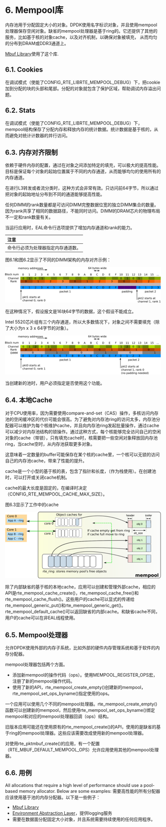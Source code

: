 
# 6. Mempool库
内存池用于分配固定大小的对象。DPDK使用名字标识对象，并且使用mempool处理器保存空闲对象。缺省的mempool处理器是基于ring的。它还提供了其他的服务，比如基于核的对象cache，以及对齐机制，以确保对象被填充， 从而均匀的分布到DRAM或DDR3通道上。

[Mbuf Library](https://github.com/gogodick/dpdk_prog_guide/blob/master/Text/7.md)使用了这个库.

## 6.1. Cookies
在调试模式（使能了CONFIG_RTE_LIBRTE_MEMPOOL_DEBUG）下，把cookie加到分配的块的头部和尾部。分配的对象就包含了保护区域，帮助调试内存溢出问题。

## 6.2. Stats
在调试模式（使能了CONFIG_RTE_LIBRTE_MEMPOOL_DEBUG）下，mempool结构保存了分配内存和释放内存的统计数据。统计数据是基于核的，从而避免对统计计数器的并行访问。

## 6.3. 内存对齐限制
依赖于硬件内存的配置，通过在对象之间添加特定的填充，可以极大的提高性能。目标是保证每个对象的起始位置属于不同的内存通道，从而能够均匀的使用所有的内存通道。

在进行L3转发或者流分类时，这种方式会非常有效。只访问前64字节，所以通过把对象的起始地址分布到不同的通道能够提高性能。

任何DIMM的rank数量都是可访问DIMM完整数据位宽的独立DIMM集合的数量。因为rank共享了相同的数据路径，不能同时访问。DIMM的DRAM芯片的物理布局不一定和rank数量有关。

当运行应用时，EAL命令行选项提供了增加内存通道和rank的能力。

| 注意|
| :---|
|命令行必须为处理器指定内存通道数。|

图6.1和图6.2显示了不同的DIMM架构的内存对齐示例：

![Fig. 6.1 Two Channels and Quad-ranked DIMM Example](https://github.com/gogodick/dpdk_prog_guide/blob/master/Image/memory-management.svg)

在这种情况下，假设报文是16块64字节的数据，这个假设不能成立。

Intel 5520芯片组有三个内存通道，所以大多数情况下，对象之间不需要填充（除了大小为n x 3 x 64字节的对象）。

![Fig. 6.2 Three Channels and Two Dual-ranked DIMM Example](https://github.com/gogodick/dpdk_prog_guide/blob/master/Image/memory-management2.svg)

当创建新的池时，用户必须指定是否使用这个功能。

## 6.4. 本地Cache
对于CPU使用率，因为需要使用compare-and-set（CAS）操作，多核访问内存池的空闲缓冲区的代价可能会很高。为了避免对内存池ring的访问太多，内存池分配器可以维护为每个核维护cache，并且向内存池ring发起批量操作，通过cache可以减少对内存池结构的锁操作。通过这种方式，每个核能够完全访问自己的空闲对象的cache（带锁），只有填充cache时，核需要把一些空闲对象释放回内存池ring，当cache空时，从内存池获取更多对象。

这意味着一定数量的buffer可能保存在某个核的cache里，一个核可以无锁的访问自己的内存池cache，带来了性能的提升。

cache是一个小型的基于核的表，包含了指针和长度，（作为栈使用）。在创建池时，可以打开或关闭cache机制。

cache的最大长度是固定的，在编译时决定（CONFIG_RTE_MEMPOOL_CACHE_MAX_SIZE）。

图6.3显示了工作中的cache

![Fig. 6.3 A mempool in Memory with its Associated Ring](https://github.com/gogodick/dpdk_prog_guide/blob/master/Image/mempool.svg)

除了内部缺省的基于核的本地cache，应用可以创建和管理外部cache，相应的API是rte_mempool_cache_create()，rte_mempool_cache_free()和rte_mempool_cache_flush()。这些用户的cache可以显式的传递给rte_mempool_generic_put()和rte_mempool_generic_get()。rte_mempool_default_cache()可以返回缺省的内部cache。和缺省cache不同，用户的cache可以在非EAL线程使用。

## 6.5. Mempool处理器
允许DPDK使用外部的内存子系统，比如外部的硬件内存管理系统和基于软件的内存分配器。

mempool处理器包括两个方面。

* 添加新mempool的操作代码（ops）。使用MEMPOOL_REGISTER_OPS宏，注册了新的mempool操作代码。
* 使用了新的API，rte_mempool_create_empty()创建新的mempool，rte_mempool_set_ops_byname()指定使用的ops。

一个应用可以使用几个不同的mempool处理器。rte_mempool_create_empty()函数可以创建新的mempool，然后使用rte_mempool_set_ops_byname()绑定mempool和对应的mempool处理器回调（ops）结构。

旧版本应用可能还在使用原有的rte_mempool_create()的API，使用的是缺省的基于ring的mempool处理器。这些应该需要改成使用新的mempool处理器。

对使用rte_pktmbuf_create()的应用，有一个配置（RTE_MBUF_DEFAULT_MEMPOOL_OPS）允许应用使用其他的mempool处理器。

## 6.6. 用例
All allocations that require a high level of performance should use a pool-based memory allocator. Below are some examples:
需要高性能的所有分配器应该使用基于池的内存分配器。以下是一些例子：

* [Mbuf Library](https://github.com/gogodick/dpdk_prog_guide/blob/master/Text/7.md)
* [Environment Abstraction Layer](https://github.com/gogodick/dpdk_prog_guide/blob/master/Text/3.md)，提供logging服务
* 需要在数据面分配固定大小对象，并且系统需要持续使用的任何应用程序。
